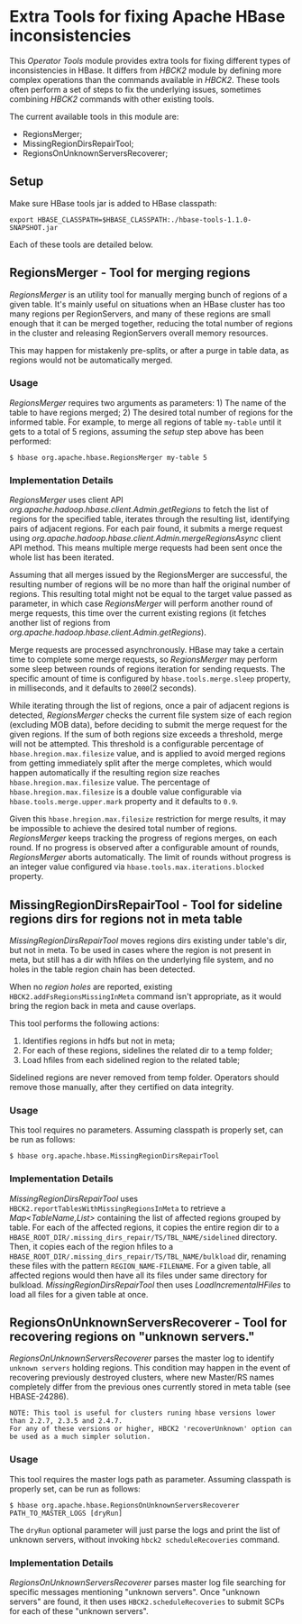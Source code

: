 <!--
 Licensed to the Apache Software Foundation (ASF) under one
 or more contributor license agreements.  See the NOTICE file
 distributed with this work for additional information
 regarding copyright ownership.  The ASF licenses this file
 to you under the Apache License, Version 2.0 (the
 "License"); you may not use this file except in compliance
 with the License.  You may obtain a copy of the License at

     http://www.apache.org/licenses/LICENSE-2.0

 Unless required by applicable law or agreed to in writing, software
 distributed under the License is distributed on an "AS IS" BASIS,
 WITHOUT WARRANTIES OR CONDITIONS OF ANY KIND, either express or implied.
 See the License for the specific language governing permissions and
 limitations under the License.
-->

# Extra Tools for fixing Apache HBase inconsistencies

This _Operator Tools_ module provides extra tools for fixing different types of inconsistencies
in HBase. It differs from _HBCK2_ module by defining more complex operations than the commands
available in _HBCK2_. These tools often perform a set of steps to fix the underlying issues,
sometimes combining _HBCK2_ commands with other existing tools.


The current available tools in this
module are:

- RegionsMerger;
- MissingRegionDirsRepairTool;
- RegionsOnUnknownServersRecoverer;

## Setup
Make sure HBase tools jar is added to HBase classpath:

```
export HBASE_CLASSPATH=$HBASE_CLASSPATH:./hbase-tools-1.1.0-SNAPSHOT.jar
```

Each of these tools are detailed below.

## RegionsMerger - Tool for merging regions

_RegionsMerger_ is an utility tool for manually merging bunch of regions of
a given table. It's mainly useful on situations when an HBase cluster has too
many regions per RegionServers, and many of these regions are small enough that
it can be merged together, reducing the total number of regions in the cluster
and releasing RegionServers overall memory resources.

This may happen for mistakenly pre-splits, or after a purge in table
data, as regions would not be automatically merged.

### Usage

_RegionsMerger_ requires two arguments as parameters: 1) The name of the table
to have regions merged; 2) The desired total number of regions for the informed
table. For example, to merge all regions of table `my-table` until it gets to a
total of 5 regions, assuming the _setup_ step above has been performed:

```
$ hbase org.apache.hbase.RegionsMerger my-table 5
```

### Implementation Details

_RegionsMerger_ uses client API
_org.apache.hadoop.hbase.client.Admin.getRegions_ to fetch the list of regions
for the specified table, iterates through the resulting list, identifying pairs
of adjacent regions. For each pair found, it submits a merge request using
_org.apache.hadoop.hbase.client.Admin.mergeRegionsAsync_ client API method.
This means multiple merge requests had been sent once the whole list has been
iterated.

Assuming that all merges issued by the RegionsMerger are successful, the resulting number of 
regions will be no more than half the original number of regions. This resulting total
might not be equal to the target value passed as parameter, in which case
_RegionsMerger_ will perform another round of merge requests, this time over
the current existing regions (it fetches another list of regions from
  _org.apache.hadoop.hbase.client.Admin.getRegions_).

Merge requests are processed asynchronously. HBase may take a certain time to
complete some merge requests, so _RegionsMerger_ may perform some sleep between
rounds of regions iteration for sending requests. The specific amount of time is
configured by `hbase.tools.merge.sleep` property, in milliseconds, and it
defaults to `2000`(2 seconds).

While iterating through the list of regions, once a pair of adjacent regions is
detected, _RegionsMerger_ checks the current file system size of each region (excluding MOB data),
before deciding to submit the merge request for the given regions. If the sum of
both regions size exceeds a threshold, merge will not be attempted.
This threshold is a configurable percentage of `hbase.hregion.max.filesize`
value, and is applied to avoid merged regions from getting immediately split
after the merge completes, which would happen automatically if the resulting
region size reaches `hbase.hregion.max.filesize` value. The percentage of
`hbase.hregion.max.filesize` is a double value configurable via
`hbase.tools.merge.upper.mark` property and it defaults to `0.9`.

Given this `hbase.hregion.max.filesize` restriction for merge results, it may be
impossible to achieve the desired total number of regions.
_RegionsMerger_ keeps tracking the progress of regions merges, on each round.
If no progress is observed after a configurable amount of rounds,
_RegionsMerger_ aborts automatically. The limit of rounds without progress is an
integer value configured via `hbase.tools.max.iterations.blocked` property.

## MissingRegionDirsRepairTool - Tool for sideline regions dirs for regions not in meta table

_MissingRegionDirsRepairTool_ moves regions dirs existing under table's dir, but not in meta.
To be used in cases where the region is not present in meta, but still has a dir with hfiles on the
underlying file system, and no holes in the table region chain has been detected.

When no _region holes_ are reported, existing `HBCK2.addFsRegionsMissingInMeta`
command isn't appropriate, as it would bring the region back in meta and cause overlaps.

This tool performs the following actions:
1) Identifies regions in hdfs but not in meta;
2) For each of these regions, sidelines the related dir to a temp folder;
3) Load hfiles from each sidelined region to the related table;

Sidelined regions are never removed from temp folder. Operators should remove those manually,
after they certified on data integrity.

### Usage

This tool requires no parameters. Assuming classpath is properly set, can be run as follows:

```
$ hbase org.apache.hbase.MissingRegionDirsRepairTool
```


### Implementation Details

_MissingRegionDirsRepairTool_ uses `HBCK2.reportTablesWithMissingRegionsInMeta` to retrieve a
_Map<TableName,List<Path>>_ containing the list of affected regions grouped by table. For each of
the affected regions, it copies the entire region dir to a
`HBASE_ROOT_DIR/.missing_dirs_repair/TS/TBL_NAME/sidelined` directory. Then, it copies each of the
region hfiles to a `HBASE_ROOT_DIR/.missing_dirs_repair/TS/TBL_NAME/bulkload` dir, renaming these
files with the pattern `REGION_NAME-FILENAME`. For a given table, all affected regions would then
have all its files under same directory for bulkload. _MissingRegionDirsRepairTool_ then uses
_LoadIncrementalHFiles_ to load all files for a given table at once.

## RegionsOnUnknownServersRecoverer - Tool for recovering regions on "unknown servers."

_RegionsOnUnknownServersRecoverer_ parses the master log to identify `unknown servers`
holding regions. This condition may happen in the event of recovering previously destroyed clusters,
where new Master/RS names completely differ from the previous ones currently
stored in meta table (see HBASE-24286).

```
NOTE: This tool is useful for clusters runing hbase versions lower than 2.2.7, 2.3.5 and 2.4.7.
For any of these versions or higher, HBCK2 'recoverUnknown' option can be used as a much simpler solution.
```

### Usage

This tool requires the master logs path as parameter. Assuming classpath is properly set, 
can be run as follows:

```
$ hbase org.apache.hbase.RegionsOnUnknownServersRecoverer PATH_TO_MASTER_LOGS [dryRun]
```

The `dryRun` optional parameter will just parse the logs and print the list of unknown servers,
without invoking `hbck2 scheduleRecoveries` command.


### Implementation Details

_RegionsOnUnknownServersRecoverer_ parses master log file searching for specific messages mentioning
 "unknown servers". Once "unknown servers" are found, it then uses `HBCK2.scheduleRecoveries` to
 submit SCPs for each of these "unknown servers". 